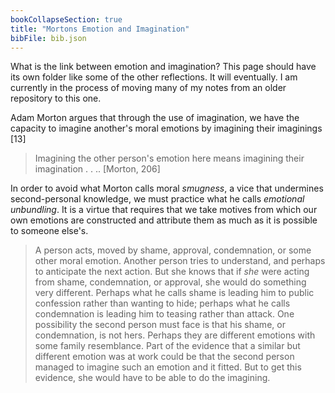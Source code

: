 ```yaml
---
bookCollapseSection: true
title: "Mortons Emotion and Imagination"
bibFile: bib.json
---
```


What is the link between emotion and imagination? This page should have its own folder like some of the other reflections. It will eventually. I am currently in the process of moving many of my notes from an older repository to this one.

Adam Morton argues that through the use of imagination, we have the capacity to imagine another's moral emotions by imagining their imaginings [13]

> Imagining the other person's emotion here means imagining their imagination . . .. [Morton, 206]

In order to avoid what Morton calls moral *smugness*, a vice that undermines second-personal knowledge, we must practice what he calls *emotional unbundling*. It is a virtue that requires that we take motives from which our own emotions are constructed and attribute them as much as it is possible to someone else's.

> A person acts, moved by shame, approval, condemnation, or some other moral emotion. Another person tries to understand, and perhaps to anticipate the next action. But she knows that if *she* were acting from shame, condemnation, or approval, she would do something very different. Perhaps what he calls shame is leading him to public confession rather than wanting to hide; perhaps what he calls condemnation is leading him to teasing rather than attack. One possibility the second person must face is that his shame, or condemnation, is not hers. Perhaps they are different emotions with some family resemblance. Part of the evidence that a similar but different emotion was at work could be that the second person managed to imagine such an emotion and it fitted. But to get this evidence, she would have to be able to do the imagining.



